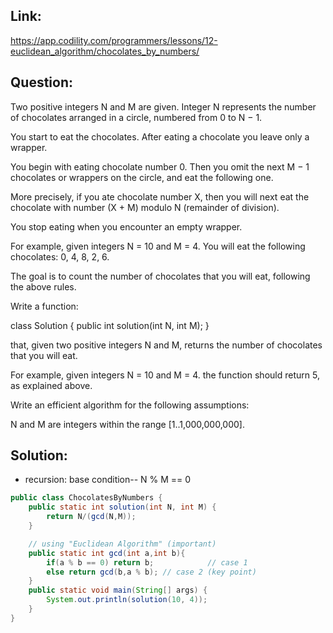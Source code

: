 ## Link:
https://app.codility.com/programmers/lessons/12-euclidean_algorithm/chocolates_by_numbers/
## Question:
Two positive integers N and M are given. Integer N represents the number of chocolates arranged in a circle, numbered from 0 to N − 1.

You start to eat the chocolates. After eating a chocolate you leave only a wrapper.

You begin with eating chocolate number 0. Then you omit the next M − 1 chocolates or wrappers on the circle, and eat the following one.

More precisely, if you ate chocolate number X, then you will next eat the chocolate with number (X + M) modulo N (remainder of division).

You stop eating when you encounter an empty wrapper.

For example, given integers N = 10 and M = 4. You will eat the following chocolates: 0, 4, 8, 2, 6.

The goal is to count the number of chocolates that you will eat, following the above rules.

Write a function:

class Solution { public int solution(int N, int M); }

that, given two positive integers N and M, returns the number of chocolates that you will eat.

For example, given integers N = 10 and M = 4. the function should return 5, as explained above.

Write an efficient algorithm for the following assumptions:

N and M are integers within the range [1..1,000,000,000].
## Solution:
*  recursion: base condition-- N % M == 0

```java
public class ChocolatesByNumbers {
    public static int solution(int N, int M) {
        return N/(gcd(N,M));
    }

    // using "Euclidean Algorithm" (important)
    public static int gcd(int a,int b){
        if(a % b == 0) return b;            // case 1
        else return gcd(b,a % b); // case 2 (key point)
    }
	public static void main(String[] args) {
		System.out.println(solution(10, 4));
	}
}
```
